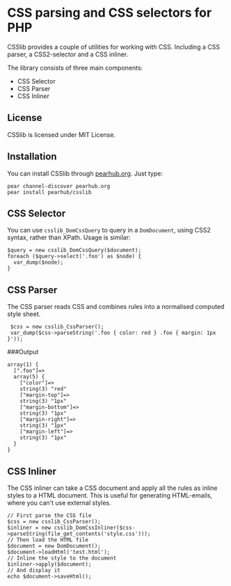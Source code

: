 CSS parsing and CSS selectors for PHP
===

CSSlib provides a couple of utilities for working with CSS. Including a CSS parser, a CSS2-selector and a CSS inliner.

The library consists of three main components:

* CSS Selector
* CSS Parser
* CSS Inliner

License
---

CSSlib is licensed under MIT License.

Installation
---

You can install CSSlib through [pearhub.org](http://pearhub.org/). Just type:

    pear channel-discover pearhub.org
    pear install pearhub/csslib

CSS Selector
---

You can use `csslib_DomCssQuery` to query in a `DomDocument`, using CSS2 syntax, rather than XPath. Usage is similar:

    $query = new csslib_DomCssQuery($document);
    foreach ($query->select('.foo') as $node) {
      var_dump($node);
    }

CSS Parser
---

The CSS parser reads CSS and combines rules into a normalised computed style sheet.

     $css = new csslib_CssParser();
     var_dump($css->parseString('.foo { color: red } .foo { margin: 1px }'));

###Output

    array(1) {
      [".foo"]=>
      array(5) {
        ["color"]=>
        string(3) "red"
        ["margin-top"]=>
        string(3) "1px"
        ["margin-bottom"]=>
        string(3) "1px"
        ["margin-right"]=>
        string(3) "1px"
        ["margin-left"]=>
        string(3) "1px"
      }
    }

CSS Inliner
---

The CSS inliner can take a CSS document and apply all the rules as inline styles to a HTML document. This is useful for generating HTML-emails, where you can't use external styles.

    // First parse the CSS file
    $css = new csslib_CssParser();
    $inliner = new csslib_DomCssInliner($css->parseString(file_get_contents('style.css')));
    // Then load the HTML file
    $document = new DomDocument();
    $document->loadHtml('test.html');
    // Inline the style to the document
    $inliner->apply($document);
    // And display it
    echo $document->saveHtml();
